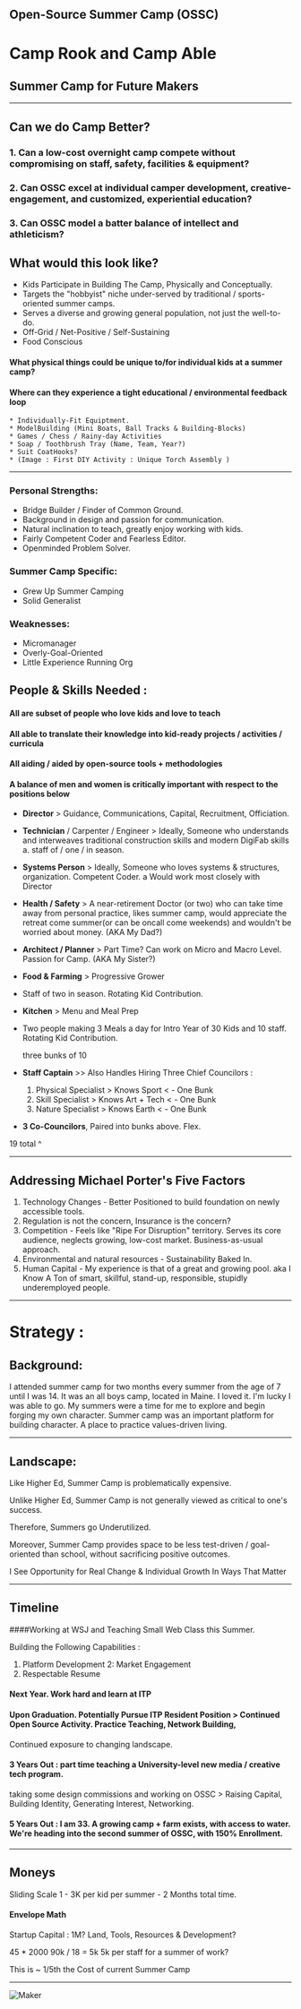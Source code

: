## Open-Source Summer Camp (OSSC)
# Camp Rook and Camp Able
## Summer Camp for Future Makers
------------------------------------------	

## Can we do Camp Better?

### 1. Can a low-cost overnight camp compete without compromising on staff, safety, facilities & equipment?
### 2. Can OSSC excel at individual camper development, creative-engagement, and customized, experiential education?
### 3. Can OSSC model a batter balance of intellect and athleticism?

## What would this look like?

* Kids Participate in Building The Camp, Physically and Conceptually.
* Targets the "hobbyist" niche under-served by traditional / sports-oriented summer camps.
* Serves a diverse and growing general population, not just the well-to-do.
* Off-Grid / Net-Positive / Self-Sustaining
* Food Conscious 

#### What physical things could be unique to/for individual kids at a summer camp?
#### Where can they experience a tight educational / environmental feedback loop
	* Individually-Fit Equiptment. 
	* ModelBuilding (Mini Boats, Ball Tracks & Building-Blocks)
	* Games / Chess / Rainy-day Activities
	* Soap / Toothbrush Tray (Name, Team, Year?)
	* Suit CoatHooks?
	* (Image : First DIY Activity : Unique Torch Assembly )
	
------------------------------------------	

### Personal Strengths:

* Bridge Builder / Finder of Common Ground.
* Background in design and passion for communication.
* Natural inclination to teach, greatly enjoy working with kids.
* Fairly Competent Coder and Fearless Editor. 
* Openminded Problem Solver.

### Summer Camp Specific: 
* Grew Up Summer Camping
* Solid Generalist

### Weaknesses:
* Micromanager
* Overly-Goal-Oriented
* Little Experience Running Org

## People & Skills Needed :
#### All are subset of people who love kids and love to teach
#### All able to translate their knowledge into kid-ready projects / activities / curricula
#### All aiding / aided by open-source tools + methodologies
#### A balance of men and women is critically important with respect to the positions below

* **Director** > Guidance, Communications, Capital, Recruitment, Officiation. 

* **Technician** / Carpenter / Engineer > Ideally, Someone who understands and interweaves traditional construction skills and modern DigiFab skills
	a. staff of / one / in season.
	
* **Systems Person** > Ideally, Someone who loves systems & structures, organization. Competent Coder.
	a Would work most closely with Director
	
* **Health / Safety** > A near-retirement Doctor (or two) who can take time away from personal practice,
likes summer camp, would appreciate the retreat come summer(or can be oncall come weekends) and wouldn't be worried about money.
(AKA My Dad?)

* **Architect / Planner** > Part Time? Can work on Micro and Macro Level. Passion for Camp.
(AKA My Sister?)

* **Food & Farming** >  Progressive Grower 
*  Staff of two in season. Rotating Kid Contribution.

* **Kitchen** > Menu and Meal Prep
* Two people making 3 Meals a day for Intro Year of 
  30 Kids and 10 staff. Rotating Kid Contribution.
  
  three bunks of 10 

* **Staff Captain** >> Also Handles Hiring
	Three Chief Councilors : 
	1. Physical Specialist > Knows Sport < - One Bunk
	2. Skill Specialist > Knows Art + Tech  < - One Bunk
	3. Nature Specialist > Knows Earth  < - One Bunk

*  **3 Co-Councilors**, Paired into bunks above. Flex.

19 total ^ 

------------------------------------------	

## Addressing Michael Porter's Five Factors 
1. Technology Changes - Better Positioned to build foundation on newly accessible tools.
2. Regulation is not the concern, Insurance is the concern?
3. Competition - Feels like "Ripe For Disruption" territory. Serves its core audience, neglects growing, low-cost market. Business-as-usual approach.
4. Environmental and natural resources - Sustainability Baked In.
5. Human Capital - My experience is that of a great and growing pool.
aka I Know A Ton of smart, skillful, stand-up, responsible, stupidly underemployed people.

------------------------------------------	

#  Strategy :

##  Background:
	
I attended summer camp for two months every summer from the age of 7 until I was 14. It was an all boys camp, located in Maine. I loved it. I'm lucky I was able to go. 
My summers were a time for me to explore and begin forging my own character. Summer camp was an important platform for building character. A place to practice values-driven living. 

------------------------------------------			
		
##  Landscape: 

Like Higher Ed, Summer Camp is problematically expensive.
			
Unlike Higher Ed, Summer Camp is not generally viewed as critical to one's success.
			
Therefore, Summers go Underutilized. 
			
Moreover, Summer Camp provides space to be less test-driven / goal-oriented than school, without sacrificing positive outcomes. 
			
I See Opportunity for Real Change & Individual Growth In Ways That Matter

---------------------------------------------

## Timeline

####Working at WSJ and Teaching Small Web Class this Summer.
	
Building the Following Capabilities :
1. Platform Development
2: Market Engagement
3. Respectable Resume

#### Next Year. Work hard and learn at ITP

#### Upon Graduation. Potentially Pursue ITP Resident Position > Continued Open Source Activity. Practice Teaching, Network Building, 
Continued exposure to changing landscape.

#### 3 Years Out : part time teaching a University-level new media / creative tech program. 
taking some design commissions and working on OSSC > Raising Capital, Building Identity, Generating Interest, Networking.

#### 5 Years Out : I am 33. A growing camp + farm exists, with access to water. We're heading into the second summer of OSSC, with 150% Enrollment. 

---------------------------------------------

## Moneys

Sliding Scale 1 - 3K per kid per summer - 2 Months total time. 

#### Envelope Math
Startup Capital : 1M? Land, Tools, Resources & Development?

45 * 2000 90k / 18 = 5k 
5k per staff for a summer of work?

This is ~ 1/5th the Cost of current Summer Camp 

---------------------------------------------

  ![Maker](http://www.jayzehngebot.com/ossc/img/FUTUREMAKER.jpg)












	